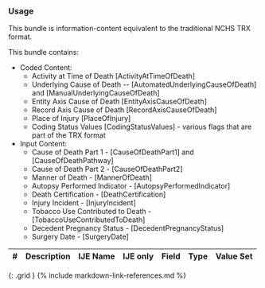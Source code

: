 ### Usage

  This bundle is information-content equivalent to the traditional NCHS TRX format.

  This bundle contains:
  * Coded Content:
    * Activity at Time of Death [ActivityAtTimeOfDeath]
    * Underlying Cause of Death -- [AutomatedUnderlyingCauseOfDeath] and [ManualUnderlyingCauseOfDeath]
    * Entity Axis Cause of Death [EntityAxisCauseOfDeath]
    * Record Axis Cause of Death [RecordAxisCauseOfDeath]
    * Place of Injury [PlaceOfInjury]
    * Coding Status Values [CodingStatusValues] - various flags that are part of the TRX format
  * Input Content:
    * Cause of Death Part 1 - [CauseOfDeathPart1] and [CauseOfDeathPathway]
    * Cause of Death Part 2 - [CauseOfDeathPart2]
    * Manner of Death - [MannerOfDeath]
    * Autopsy Performed Indicator - [AutopsyPerformedIndicator]
    * Death Certification - [DeathCertification]
    * Injury Incident - [InjuryIncident]
    * Tobacco Use Contributed to Death - [TobaccoUseContributedToDeath]
    * Decedent Pregnancy Status - [DecedentPregnancyStatus]
    * Surgery Date - [SurgeryDate]
     

| **#** |  **Description**   |  **IJE Name**   | IJE only |  **Field**  |  **Type**  | **Value Set**  |
| :---------: | ------------- | ------------ | :----------: |---------- | -------- | -------- |
{: .grid }
{% include markdown-link-references.md %}
